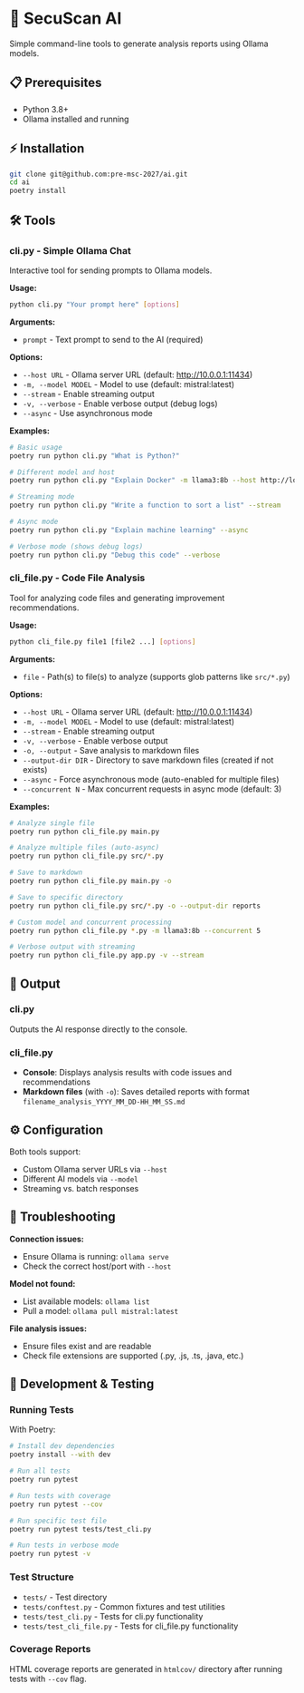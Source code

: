 # 🤖 SecuScan AI

Simple command-line tools to generate analysis reports using Ollama models.

## 📋 Prerequisites

- Python 3.8+
- Ollama installed and running

## ⚡ Installation

```bash
git clone git@github.com:pre-msc-2027/ai.git
cd ai
poetry install
```

## 🛠️ Tools

### cli.py - Simple Ollama Chat

Interactive tool for sending prompts to Ollama models.

**Usage:**
```bash
python cli.py "Your prompt here" [options]
```

**Arguments:**
- `prompt` - Text prompt to send to the AI (required)

**Options:**
- `--host URL` - Ollama server URL (default: http://10.0.0.1:11434)
- `-m, --model MODEL` - Model to use (default: mistral:latest)
- `--stream` - Enable streaming output
- `-v, --verbose` - Enable verbose output (debug logs)
- `--async` - Use asynchronous mode

**Examples:**
```bash
# Basic usage
poetry run python cli.py "What is Python?"

# Different model and host
poetry run python cli.py "Explain Docker" -m llama3:8b --host http://localhost:11434

# Streaming mode
poetry run python cli.py "Write a function to sort a list" --stream

# Async mode
poetry run python cli.py "Explain machine learning" --async

# Verbose mode (shows debug logs)
poetry run python cli.py "Debug this code" --verbose
```

### cli_file.py - Code File Analysis

Tool for analyzing code files and generating improvement recommendations.

**Usage:**
```bash
python cli_file.py file1 [file2 ...] [options]
```

**Arguments:**
- `file` - Path(s) to file(s) to analyze (supports glob patterns like `src/*.py`)

**Options:**
- `--host URL` - Ollama server URL (default: http://10.0.0.1:11434)
- `-m, --model MODEL` - Model to use (default: mistral:latest)
- `--stream` - Enable streaming output
- `-v, --verbose` - Enable verbose output
- `-o, --output` - Save analysis to markdown files
- `--output-dir DIR` - Directory to save markdown files (created if not exists)
- `--async` - Force asynchronous mode (auto-enabled for multiple files)
- `--concurrent N` - Max concurrent requests in async mode (default: 3)

**Examples:**
```bash
# Analyze single file
poetry run python cli_file.py main.py

# Analyze multiple files (auto-async)
poetry run python cli_file.py src/*.py

# Save to markdown
poetry run python cli_file.py main.py -o

# Save to specific directory
poetry run python cli_file.py src/*.py -o --output-dir reports

# Custom model and concurrent processing
poetry run python cli_file.py *.py -m llama3:8b --concurrent 5

# Verbose output with streaming
poetry run python cli_file.py app.py -v --stream
```

## 📄 Output

### cli.py
Outputs the AI response directly to the console.

### cli_file.py
- **Console**: Displays analysis results with code issues and recommendations
- **Markdown files** (with `-o`): Saves detailed reports with format `filename_analysis_YYYY_MM_DD-HH_MM_SS.md`

## ⚙️ Configuration

Both tools support:
- Custom Ollama server URLs via `--host`
- Different AI models via `--model`
- Streaming vs. batch responses

## 🔧 Troubleshooting

**Connection issues:**
- Ensure Ollama is running: `ollama serve`
- Check the correct host/port with `--host`

**Model not found:**
- List available models: `ollama list`
- Pull a model: `ollama pull mistral:latest`

**File analysis issues:**
- Ensure files exist and are readable
- Check file extensions are supported (.py, .js, .ts, .java, etc.)

## 🧪 Development & Testing

### Running Tests

With Poetry:
```bash
# Install dev dependencies
poetry install --with dev

# Run all tests
poetry run pytest

# Run tests with coverage
poetry run pytest --cov

# Run specific test file
poetry run pytest tests/test_cli.py

# Run tests in verbose mode
poetry run pytest -v
```

### Test Structure

- `tests/` - Test directory
- `tests/conftest.py` - Common fixtures and test utilities
- `tests/test_cli.py` - Tests for cli.py functionality
- `tests/test_cli_file.py` - Tests for cli_file.py functionality

### Coverage Reports

HTML coverage reports are generated in `htmlcov/` directory after running tests with `--cov` flag.
